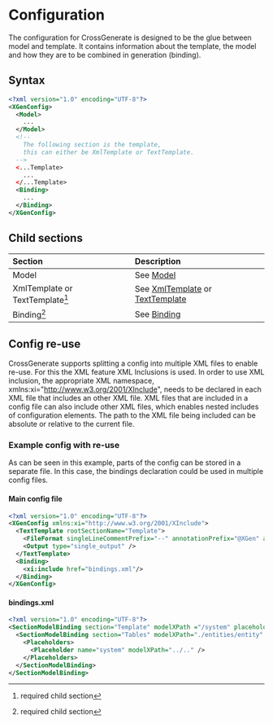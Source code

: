 # Configuration

The configuration for CrossGenerate is designed to be the glue between model and template. It contains information about the template, the model and how they are to be combined in generation (binding).

## Syntax

``` xml
<?xml version="1.0" encoding="UTF-8"?>
<XGenConfig>
  <Model>
    ...
  </Model>
  <!--
    The following section is the template,
    this can either be XmlTemplate or TextTemplate.
  -->
  <...Template>
    ...
  </...Template>
  <Binding>
    ...
  </Binding>
</XGenConfig>
```

## Child sections
| Section                             | Description |
|:---                                 |:--- |
| Model                               | See [Model](./Model) |
| XmlTemplate or TextTemplate[^1]     | See [XmlTemplate](./Template/XmlTemplate) or [TextTemplate](./Template/TextTemplate) |
| Binding[^1]                         | See [Binding](./Binding) |


## Config re-use
CrossGenerate supports splitting a config into multiple XML files to enable re-use. For this the XML feature XML Inclusions is used.
In order to use XML inclusion, the appropriate XML namespace, xmlns:xi="http://www.w3.org/2001/XInclude", needs to be declared in each XML file that includes an other XML file. XML files that are included in a config file can also include other XML files, which enables nested includes of configuration elements. The path to the XML file being included can be absolute or relative to the current file.

### Example config with re-use
As can be seen in this example, parts of the config can be stored in a separate file. In this case, the bindings declaration could be used in multiple config files.

#### Main config file
``` xml
<?xml version="1.0" encoding="UTF-8"?>            
<XGenConfig xmlns:xi="http://www.w3.org/2001/XInclude">
  <TextTemplate rootSectionName="Template">
    <FileFormat singleLineCommentPrefix="--" annotationPrefix="@XGen" annotationArgsPrefix="(" annotationArgsSuffix=")" />
    <Output type="single_output" />
  </TextTemplate>              
  <Binding>        
    <xi:include href="bindings.xml"/>
  </Binding>          
</XGenConfig>

```

#### bindings.xml
``` xml
<?xml version="1.0" encoding="UTF-8"?>     
<SectionModelBinding section="Template" modelXPath ="/system" placeholderName="system">
  <SectionModelBinding section="Tables" modelXPath="./entities/entity" placeholderName="table">
    <Placeholders>
      <Placeholder name="system" modelXPath="../.." />
    </Placeholders>
  </SectionModelBinding>
</SectionModelBinding>
```
[comment]: Footnotes
[^1]: required child section
